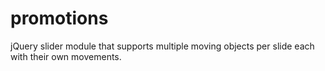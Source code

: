 promotions
==========

jQuery slider module that supports multiple moving objects per slide each with their own movements.